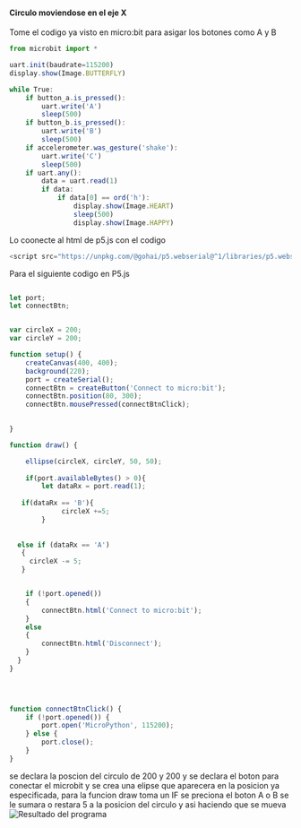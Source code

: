 #### Circulo moviendose en el eje X 

Tome el codigo ya visto en micro:bit para asigar los botones como A y B
``` js
from microbit import *

uart.init(baudrate=115200)
display.show(Image.BUTTERFLY)

while True:
    if button_a.is_pressed():
        uart.write('A')
        sleep(500)
    if button_b.is_pressed():
        uart.write('B')
        sleep(500)
    if accelerometer.was_gesture('shake'):
        uart.write('C')
        sleep(500)
    if uart.any():
        data = uart.read(1)
        if data:
            if data[0] == ord('h'):
                display.show(Image.HEART)
                sleep(500)
                display.show(Image.HAPPY)
```
Lo coonecte al html de p5.js con el codigo
``` js
<script src="https://unpkg.com/@gohai/p5.webserial@^1/libraries/p5.webserial.js"></script>
```

Para el siguiente codigo en P5.js 
``` js

let port;
let connectBtn;


var circleX = 200;
var circleY = 200;

function setup() {
    createCanvas(400, 400);
    background(220);
    port = createSerial();
    connectBtn = createButton('Connect to micro:bit');
    connectBtn.position(80, 300);
    connectBtn.mousePressed(connectBtnClick);
    

}

function draw() {

    ellipse(circleX, circleY, 50, 50);
  
    if(port.availableBytes() > 0){
        let dataRx = port.read(1);
       
   if(dataRx == 'B'){
             circleX +=5;    
        }
   
     
  else if (dataRx == 'A')
   {
     circleX -= 5;
   }


    if (!port.opened()) 
    {
        connectBtn.html('Connect to micro:bit');
    } 
    else 
    {
        connectBtn.html('Disconnect');
    }
  } 
}


  

function connectBtnClick() {
    if (!port.opened()) {
        port.open('MicroPython', 115200);
    } else {
        port.close();
    }
}
```
se declara la poscion del circulo de 200 y 200  y se declara el boton para conectar el microbit y se crea una elipse que aparecera en la posicion ya especificada, para la funcion draw toma un IF se preciona el boton A o B se le sumara o restara 5 a la posicion del circulo y asi haciendo que se mueva 
![Resultado del programa](../../../../assets/un1-ac11.jpeg)
